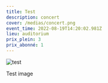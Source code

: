 ```yaml
---
title: Test
description: concert
cover: /medias/concert.png
event_time: 2022-08-19T14:20:02.981Z
lieu: auditorium
prix_plein: 3
prix_abonné: 1
---
```

![test](/medias/concert.png "test")

Test image